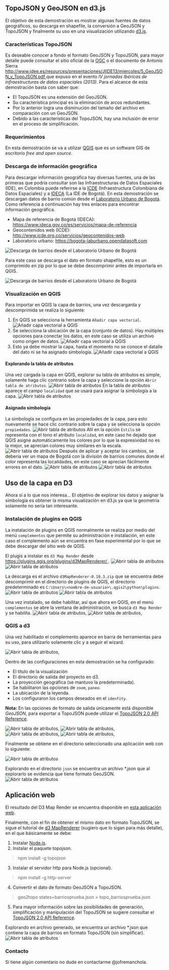 ## TopoJSON y GeoJSON en d3.js

El objetivo de esta demostración es mostrar algunas fuentes de datos geográficos, su descarga en shapefile, la conversión a GeoJSON y TopoJSON y finalmente su uso en una visualización utilizando [d3.js](https://d3js.org/).

### Características TopoJSON
Es deseable conocer a fondo el formato GeoJSON y TopoJSON, para mayor detalle puede consultar el sitio oficial de la [OGC](http://www.opengeospatial.org/) o el documento de Antonio Sierra [ http://www.idee.es/resources/presentaciones/JIIDE13/miercoles/5_GeoJSON_y_TopoJSON.pdf ](http://www.idee.es/resources/presentaciones/JIIDE13/miercoles/5_GeoJSON_y_TopoJSON.pdf) que expuso en el evento _IV jornadas Ibéricas de infraestructuras de datos espaciales (2013)_. Para el alcance de esta demostración basta con saber que:
- El TopoJSON es una extensión del GeoJSON.
- Su característica principal es la eliminación de arcos redundantes.
- Por lo anterior logra una disminución del tamaño del archivo en comparación con un GeoJSON.
- Debido a las características del TopoJSON, hay una inclusión de error en el proceso de simplificación.

### Requerimientos
En esta demostración se va a utilizar [QGIS](https://www.qgis.org/) que es un software GIS de escritorio _free and open source_.

### Descarga de información geográfica
Para descargar información geográfica hay diversas fuentes, una de las primeras que podría consultar son las Infraestructuras de Datos Espaciales (IDE), en Colombia puede referirse a la [ICDE](http://www.icde.org.co/) (Infraestructura Colombiana de Datos Espaciales) y a [IDECA](https://www.ideca.gov.co/) (La IDE de Bogotá). En esta demostración se descargan datos de barrio común desde el [Laboratorio Urbano de Bogotá](https://bogota-laburbano.opendatasoft.com). Como referencia a continuación hay tres enlaces para encontrar información geográfica.
- Mapa de referencia de Bogotá (IDECA): https://www.ideca.gov.co/es/servicios/mapa-de-referencia
- Geocontenidos web (ICDE): http://www.icde.org.co/servicios/geocontenidos-web
- Laboratorio urbano: https://bogota-laburbano.opendatasoft.com

![Descarga de barrios desde el Laboratorio Urbano de Bogotá](assets\img\labUrbano3.png)

Para este caso se descarga el dato en formato shapefile, esto es un comprimido en zip por lo que se debe descomprimir antes de importarla en QGIS.

![Descarga de barrios desde el Laboratorio Urbano de Bogotá](assets\img\labUrbano4.png)

### Visualización en QGIS
Para importar en QGIS la capa de barrios, una vez descargarda y descomprimida se realiza lo siguiente:
1. En QGIS se selecciona la herramienta `Añadir capa vectorial`.
![Añadir capa vectorial a QGIS](assets\img\import_qgis.png)
2. Se selecciona la ubicación de la capa (conjunto de datos). Hay múltiples opciones para conectar los datos, en este caso se utiliza un archivo como origen de datos.
![Añadir capa vectorial a QGIS](assets\img\import_qgis2.png)
3. Esto ya debe mostrar la capa, hasta el momento no se conoce el datalle del dato ni se ha asignado simbología.
![Añadir capa vectorial a QGIS](assets\img\import_qgis3.png)

#### Explorando la tabla de atributos
Una vez cargada la capa en QGIS, explorar su tabla de atributos es simple, solamente haga clic contrario sobre la capa y seleccione la opción `Abrir tabla de atributos`.
![Abrir tabla de atributos](assets\img\import_qgis4.png)
En la tabla de atributos aparece el campo `localidad` que se usará para asignar la simbología a la capa.
![Abrir tabla de atributos](assets\img\qgis_table_attributes.png)

#### Asignado simbología
La simbología se configura en las propiedades de la capa, para esto nuevamente se hace clic contrario sobre la capa y se selecciona la opción `propiedades`.
![Abrir tabla de atributos](assets\img\import_qgis5.png)
Allí en la opción `Estilo` se representa con el tono el atributo `localidad`, en este caso he dejado que QGIS asigne automáticamente los colores por lo que la expresividad no es la mejor, se aprecian colores muy similares en la escala.
![Abrir tabla de atributos](assets\img\import_qgis6.png)
Después de aplicar y aceptar los cambios, se debería ver un mapa de Bogotá con la división de barrios comunes donde el color representa las localidades, en este caso se aprecian fácilmente errores en el dato.
![Abrir tabla de atributos](assets\img\import_qgis7.png)
![Abrir tabla de atributos](assets\img\import_qgis8.png)

## Uso de la capa en D3
Ahora sí a lo que nos interesa...
El objetivo de explorar los datos y asignar la simbología es obtener la misma visualización en d3.js ya que la geometría solamente no sería tan interesante.

### Instalación de plugins en QGIS
La instalación de plugins en QGIS normalmente se realiza por medio del menú `complementos` que permite su administración e instalación, en este caso el complemento aún se encuentra en fase experimental por lo que se debe descargar del sitio web de QGIS.

El plugis a instalar es `d3 Map Render` desde [ https://plugins.qgis.org/plugins/d3MapRenderer/ ](https://plugins.qgis.org/plugins/d3MapRenderer/).
![Abrir tabla de atributos](assets\img\img1.png)
![Abrir tabla de atributos](assets\img\img2.png)

La descarga es el archivo `d3MapRenderer-0.10.3.zip` que se encuentra debe descomprimir en el directorio de plugins de QGIS, el directorio predeterminado es `C:\Users\<nombre-de-usuario>\.qgis2\python\plugins`.
![Abrir tabla de atributos](assets\img\d3MapRender.png)
![Abrir tabla de atributos](assets\img\d3MapRender2.png)

Una vez instalado, se debe habilitar, así que ahora en QGIS, en el menú `complementos` se abre la ventana de administración, se busca `d3 Map Render` y se habilita.
![Abrir tabla de atributos](assets\img\qgis_complementos2.png), 
![Abrir tabla de atributos](assets\img\qgis_complementos3.png),

### QGIS a d3
Una vez habilitado el complemento aparece en barra de herramientas para su uso, para utilizarlo solamente clic y a seguir el wizard.

![Abrir tabla de atributos](assets\img\qgis_d3MapRender2.png),

Dentro de las configuraciones en esta demostración se ha configurado:
- El título de la visualización
- El directorio de salida del proyecto en d3.
- La proyección geográfica (se mantuvo la predeterminada).
- Se habilitaron las opciones de `zoom`, `paneo`.
- La ubicación de la leyenda.
- Los configuraron los campos deseados en el `idenfity`.

**Nota:** En las opciones de formato de salida únicamente está disponible *GeoJSON*, para exportar a TopoJSON puede utilizar el [TopoJSON 2.0 API Reference](https://github.com/topojson/topojson/blob/master/README.md).

![Abrir tabla de atributos](assets\img\qgis_d3MapRender3.png),
![Abrir tabla de atributos](assets\img\qgis_d3MapRender4.png),
![Abrir tabla de atributos](assets\img\qgis_d3MapRender5.png),
![Abrir tabla de atributos](assets\img\qgis_d3MapRender6.png),

Finalmente se obtiene en el directorio seleccionado una aplicación web con lo siguiente:

![Abrir tabla de atributos](assets\img\exportD3.png)

Explorando en el directorio `json` se encuentra un archivo *.json que al explorarlo se evidencia que tiene formato GeoJSON.
![Abrir tabla de atributos](assets\img\GeoJSON_Final.png)

## Aplicación web
El resultado del D3 Map Render se encuentra disponible en [esta aplicación web](GeoJSON/).

Finalmente, con el fin de obtener el mismo dato en formato TopoJSON, se sigue el tutorial de [d3 MapRenderer](http://maprenderer.org/d3/) (sugiero que lo sigan para más detalle), en el que básicamente se debe:
1. Instalar [Node.js](https://nodejs.org).
2. Instalar el paquete topojson.
> npm install -g topojson
3. Instalar el servidor http para Node.js (opcional).
> npm install -g http-server
4. Convertir el dato de formato GeoJSON a TopoJSON.
> geo2topo states=barriosprueba.json > topo_barriosprueba.json
5. Para mayor información sobre las posibilidades de generación, simplificación y manipulación del TopoJSON se sugiere consultar el [TopoJSON 2.0 API Reference](https://github.com/topojson/topojson/blob/master/README.md).


Explorando en archivo generado, se encuentra un archivo *.json que contiene la capa de barrios en formato TopoJSON (sin simplificar).
![Abrir tabla de atributos](assets\img\TopoJSON_Final.png)


### Contacto

Si tiene algún comentario no dude en contactarme @jofremanchola.
